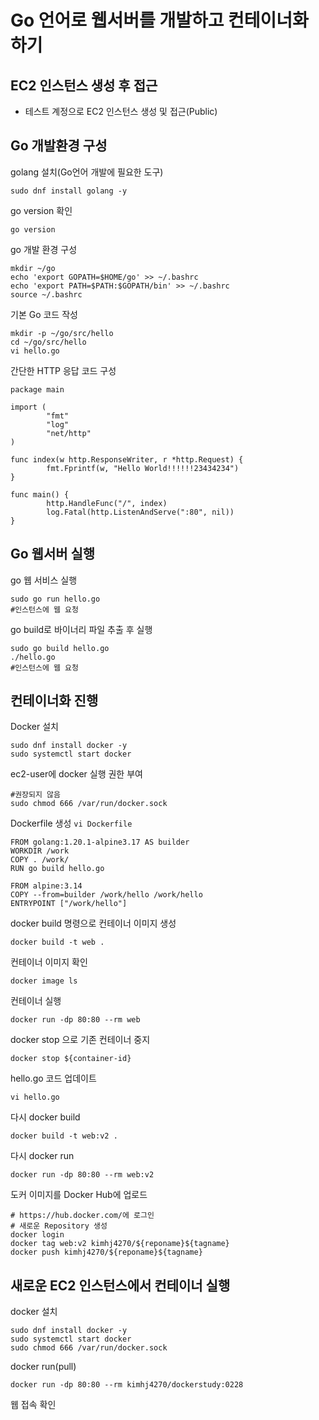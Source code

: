 # Go 언어로 웹서버를 개발하고 컨테이너화 하기

## EC2 인스턴스 생성 후 접근
- 테스트 계정으로 EC2 인스턴스 생성 및 접근(Public)


## Go 개발환경 구성
golang 설치(Go언어 개발에 필요한 도구)
```
sudo dnf install golang -y
```

go version 확인
```
go version
```

go 개발 환경 구성
```
mkdir ~/go
echo 'export GOPATH=$HOME/go' >> ~/.bashrc
echo 'export PATH=$PATH:$GOPATH/bin' >> ~/.bashrc
source ~/.bashrc
```

기본 Go 코드 작성
```
mkdir -p ~/go/src/hello
cd ~/go/src/hello
vi hello.go
```

간단한 HTTP 응답 코드 구성
```
package main

import (
        "fmt"
        "log"
        "net/http"
)

func index(w http.ResponseWriter, r *http.Request) {
        fmt.Fprintf(w, "Hello World!!!!!!23434234")
}

func main() {
        http.HandleFunc("/", index)
        log.Fatal(http.ListenAndServe(":80", nil))
}
```

## Go 웹서버 실행
go 웹 서비스 실행
```
sudo go run hello.go
#인스턴스에 웹 요청
```

go build로 바이너리 파일 추출 후 실행
```
sudo go build hello.go
./hello.go
#인스턴스에 웹 요청
```

## 컨테이너화 진행
Docker 설치
```
sudo dnf install docker -y
sudo systemctl start docker
```

ec2-user에 docker 실행 권한 부여
```
#권장되지 않음
sudo chmod 666 /var/run/docker.sock
```

Dockerfile 생성
`vi Dockerfile`
```
FROM golang:1.20.1-alpine3.17 AS builder
WORKDIR /work
COPY . /work/
RUN go build hello.go

FROM alpine:3.14
COPY --from=builder /work/hello /work/hello
ENTRYPOINT ["/work/hello"]
```

docker build 명령으로 컨테이너 이미지 생성
```
docker build -t web .
```

컨테이너 이미지 확인
```
docker image ls
```

컨테이너 실행
```
docker run -dp 80:80 --rm web
```

docker stop 으로 기존 컨테이너 중지
```
docker stop ${container-id}
```

hello.go 코드 업데이트
```
vi hello.go
```

다시 docker build
```
docker build -t web:v2 .
```

다시 docker run
```
docker run -dp 80:80 --rm web:v2
```

도커 이미지를 Docker Hub에 업로드
```
# https://hub.docker.com/에 로그인
# 새로운 Repository 생성
docker login
docker tag web:v2 kimhj4270/${reponame}${tagname}
docker push kimhj4270/${reponame}${tagname}
```
## 새로운 EC2 인스턴스에서 컨테이너 실행
docker 설치
```
sudo dnf install docker -y
sudo systemctl start docker
sudo chmod 666 /var/run/docker.sock
```

docker run(pull)
```
docker run -dp 80:80 --rm kimhj4270/dockerstudy:0228
```

웹 접속 확인
